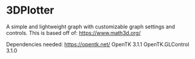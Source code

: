 # 3DPlotter

A simple and lightweight graph with customizable graph settings and controls. This is based off of: https://www.math3d.org/

Dependencies needed: https://opentk.net/
OpenTK 3.1.1
OpenTK.GLControl 3.1.0
